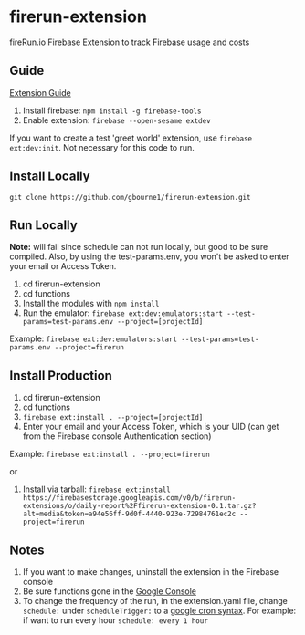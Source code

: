 # firerun-extension

fireRun.io Firebase Extension to track Firebase usage and costs

## Guide

[Extension Guide](https://firebase.google.com/docs/extensions/alpha/overview-build-extensions)

1. Install firebase: `npm install -g firebase-tools`
2. Enable extension: `firebase --open-sesame extdev`

If you want to create a test 'greet world' extension, use `firebase ext:dev:init`. Not necessary for this code to run.

## Install Locally

`git clone https://github.com/gbourne1/firerun-extension.git`

## Run Locally

**Note:** will fail since schedule can not run locally, but good to be sure compiled. Also, by using the test-params.env, you won't be asked to enter your email or Access Token.

1. cd firerun-extension
2. cd functions
3. Install the modules with `npm install`
4. Run the emulator: `firebase ext:dev:emulators:start --test-params=test-params.env --project=[projectId]`

Example: `firebase ext:dev:emulators:start --test-params=test-params.env --project=firerun`

## Install Production

1. cd firerun-extension
2. cd functions
3. `firebase ext:install . --project=[projectId]`
4. Enter your email and your Access Token, which is your UID (can get from the Firebase console Authentication section)

Example: `firebase ext:install . --project=firerun`

or

1. Install via tarball: `firebase ext:install https://firebasestorage.googleapis.com/v0/b/firerun-extensions/o/daily-report%2Ffirerun-extension-0.1.tar.gz?alt=media&token=a94e56ff-9d0f-4440-923e-72984761ec2c --project=firerun`

## Notes

1. If you want to make changes, uninstall the extension in the Firebase console
2. Be sure functions gone in the [Google Console](https://console.cloud.google.com/functions/list?project=firerun)
3. To change the frequency of the run, in the extension.yaml file, change `schedule:` under `scheduleTrigger:` to a [google cron syntax](https://cloud.google.com/appengine/docs/standard/python/config/cronref). For example: if want to run every hour `schedule: every 1 hour`
